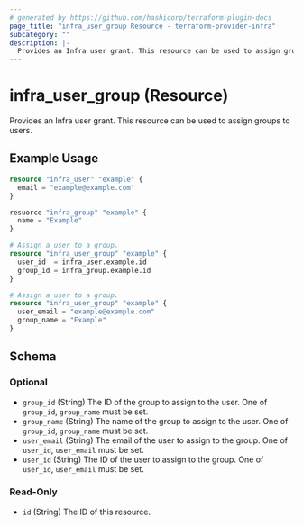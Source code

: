 ```yaml
---
# generated by https://github.com/hashicorp/terraform-plugin-docs
page_title: "infra_user_group Resource - terraform-provider-infra"
subcategory: ""
description: |-
  Provides an Infra user grant. This resource can be used to assign groups to users.
---
```


# infra_user_group (Resource)

Provides an Infra user grant. This resource can be used to assign groups to users.

## Example Usage

```terraform
resource "infra_user" "example" {
  email = "example@example.com"
}

resuorce "infra_group" "example" {
  name = "Example"
}

# Assign a user to a group.
resource "infra_user_group" "example" {
  user_id  = infra_user.example.id
  group_id = infra_group.example.id
}

# Assign a user to a group.
resource "infra_user_group" "example" {
  user_email = "example@example.com"
  group_name = "Example"
}
```

<!-- schema generated by tfplugindocs -->
## Schema

### Optional

- `group_id` (String) The ID of the group to assign to the user. One of `group_id`, `group_name` must be set.
- `group_name` (String) The name of the group to assign to the user. One of `group_id`, `group_name` must be set.
- `user_email` (String) The email of the user to assign to the group. One of `user_id`, `user_email` must be set.
- `user_id` (String) The ID of the user to assign to the group. One of `user_id`, `user_email` must be set.

### Read-Only

- `id` (String) The ID of this resource.


